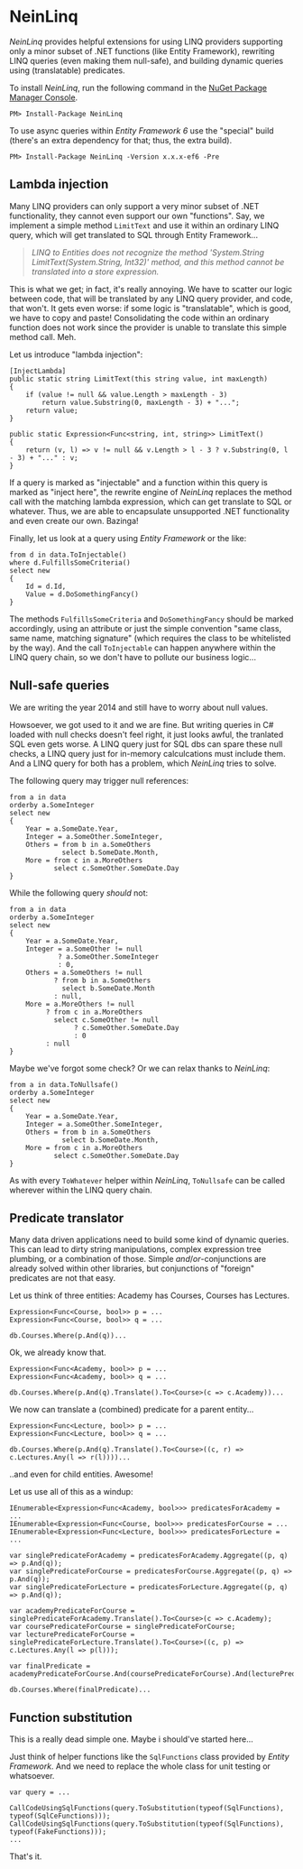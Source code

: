 ﻿NeinLinq
========

*NeinLinq* provides helpful extensions for using LINQ providers supporting only a minor subset of .NET functions (like Entity Framework), rewriting LINQ queries (even making them null-safe), and building dynamic queries using (translatable) predicates.

To install *NeinLinq*, run the following command in the [NuGet Package Manager Console](http://docs.nuget.org/docs/start-here/using-the-package-manager-console).

    PM> Install-Package NeinLinq

To use async queries within *Entity Framework 6* use the "special" build (there's an extra dependency for that; thus, the extra build).

    PM> Install-Package NeinLinq -Version x.x.x-ef6 -Pre

Lambda injection
----------------

Many LINQ providers can only support a very minor subset of .NET functionality, they cannot even support our own "functions". Say, we implement a simple method `LimitText` and use it within an ordinary LINQ query, which will get translated to SQL through Entity Framework...

> *LINQ to Entities does not recognize the method 'System.String LimitText(System.String, Int32)' method, and this method cannot be translated into a store expression.*

This is what we get; in fact, it's really annoying. We have to scatter our logic between code, that will be translated by any LINQ query provider, and code, that won't. It gets even worse: if some logic is "translatable", which is good, we have to copy and paste! Consolidating the code within an ordinary function does not work since the provider is unable to translate this simple method call. Meh.

Let us introduce "lambda injection":

    [InjectLambda]
    public static string LimitText(this string value, int maxLength)
    {
        if (value != null && value.Length > maxLength - 3)
            return value.Substring(0, maxLength - 3) + "...";
        return value;
    }

    public static Expression<Func<string, int, string>> LimitText()
    {
        return (v, l) => v != null && v.Length > l - 3 ? v.Substring(0, l - 3) + "..." : v;
    }

If a query is marked as "injectable" and a function within this query is marked as "inject here", the rewrite engine of *NeinLinq* replaces the method call with the matching lambda expression, which can get translate to SQL or whatever. Thus, we are able to encapsulate unsupported .NET functionality and even create our own. Bazinga!

Finally, let us look at a query using *Entity Framework* or the like:


    from d in data.ToInjectable()
    where d.FulfillsSomeCriteria()
    select new
    {
        Id = d.Id,
        Value = d.DoSomethingFancy()
    }

The methods `FulfillsSomeCriteria` and `DoSomethingFancy` should be marked accordingly, using an attribute or just the simple convention "same class, same name, matching signature" (which requires the class to be whitelisted by the way). And the call `ToInjectable` can happen anywhere within the LINQ query chain, so we don't have to pollute our business logic...


Null-safe queries
-----------------

We are writing the year 2014 and still have to worry about null values.

Howsoever, we got used to it and we are fine. But writing queries in C# loaded with null checks doesn't feel right, it just looks awful, the tranlated SQL even gets worse. A LINQ query just for SQL dbs can spare these null checks, a LINQ query just for in-memory calculcations must include them. And a LINQ query for both has a problem, which *NeinLinq* tries to solve.

The following query may trigger null references:

    from a in data
    orderby a.SomeInteger
    select new
    {
        Year = a.SomeDate.Year,
        Integer = a.SomeOther.SomeInteger,
        Others = from b in a.SomeOthers
                 select b.SomeDate.Month,
        More = from c in a.MoreOthers
               select c.SomeOther.SomeDate.Day
    }

While the following query *should* not:

    from a in data
    orderby a.SomeInteger
    select new
    {
        Year = a.SomeDate.Year,
        Integer = a.SomeOther != null
                ? a.SomeOther.SomeInteger
                : 0,
        Others = a.SomeOthers != null
               ? from b in a.SomeOthers
                 select b.SomeDate.Month
               : null,
        More = a.MoreOthers != null
             ? from c in a.MoreOthers
               select c.SomeOther != null
                    ? c.SomeOther.SomeDate.Day
                    : 0
             : null
    }

Maybe we've forgot some check? Or we can relax thanks to *NeinLinq*:

    from a in data.ToNullsafe()
    orderby a.SomeInteger
    select new
    {
        Year = a.SomeDate.Year,
        Integer = a.SomeOther.SomeInteger,
        Others = from b in a.SomeOthers
                 select b.SomeDate.Month,
        More = from c in a.MoreOthers
               select c.SomeOther.SomeDate.Day
    }

As with every `ToWhatever` helper within *NeinLinq*, `ToNullsafe` can be called wherever within the LINQ query chain.

Predicate translator
--------------------

Many data driven applications need to build some kind of dynamic queries. This can lead to dirty string manipulations, complex expression tree plumbing, or a combination of those. Simple *and*/*or*-conjunctions are already solved within other libraries, but conjunctions of "foreign" predicates are not that easy.

Let us think of three entities: Academy has Courses, Courses has Lectures.

    Expression<Func<Course, bool>> p = ...
    Expression<Func<Course, bool>> q = ...

    db.Courses.Where(p.And(q))...

Ok, we already know that.

    Expression<Func<Academy, bool>> p = ...
    Expression<Func<Academy, bool>> q = ...

    db.Courses.Where(p.And(q).Translate().To<Course>(c => c.Academy))...

We now can translate a (combined) predicate for a parent entity...

    Expression<Func<Lecture, bool>> p = ...
    Expression<Func<Lecture, bool>> q = ...

    db.Courses.Where(p.And(q).Translate().To<Course>((c, r) => c.Lectures.Any(l => r(l))))...

..and even for child entities. Awesome!

Let us use all of this as a windup:

    IEnumerable<Expression<Func<Academy, bool>>> predicatesForAcademy = ...
    IEnumerable<Expression<Func<Course, bool>>> predicatesForCourse = ...
    IEnumerable<Expression<Func<Lecture, bool>>> predicatesForLecture = ...

    var singlePredicateForAcademy = predicatesForAcademy.Aggregate((p, q) => p.And(q));
    var singlePredicateForCourse = predicatesForCourse.Aggregate((p, q) => p.And(q));
    var singlePredicateForLecture = predicatesForLecture.Aggregate((p, q) => p.And(q));

    var academyPredicateForCourse = singlePredicateForAcademy.Translate().To<Course>(c => c.Academy);
    var coursePredicateForCourse = singlePredicateForCourse;
    var lecturePredicateForCourse = singlePredicateForLecture.Translate().To<Course>((c, p) => c.Lectures.Any(l => p(l)));

    var finalPredicate = academyPredicateForCourse.And(coursePredicateForCourse).And(lecturePredicateForCourse);

    db.Courses.Where(finalPredicate)...

Function substitution
---------------------

This is a really dead simple one. Maybe i should've started here...

Just think of helper functions like the `SqlFunctions` class provided by *Entity Framework*. And we need to replace the whole class for unit testing or whatsoever.

    var query = ...

    CallCodeUsingSqlFunctions(query.ToSubstitution(typeof(SqlFunctions), typeof(SqlCeFunctions)));
    CallCodeUsingSqlFunctions(query.ToSubstitution(typeof(SqlFunctions), typeof(FakeFunctions)));
    ...

That's it.
